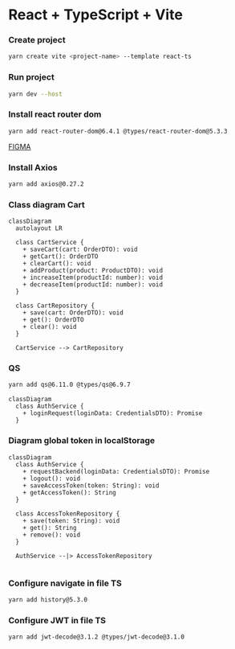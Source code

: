 # React + TypeScript + Vite

### Create project
```bash
yarn create vite <project-name> --template react-ts
```
### Run project
```bash
yarn dev --host
```
### Install react router dom
```bash
yarn add react-router-dom@6.4.1 @types/react-router-dom@5.3.3
``` 
[FIGMA](https://www.figma.com/file/ZrGNVNG0kZL6txDv4G8P6s/DSCommerce?type=design&node-id=5-130&mode=design&t=g2WkpiFEtJhXMhai-0)

### Install Axios
```bash
yarn add axios@0.27.2
```

### Class diagram Cart
```mermaid
classDiagram
  autolayout LR

  class CartService {
    + saveCart(cart: OrderDTO): void
    + getCart(): OrderDTO
    + clearCart(): void
    + addProduct(product: ProductDTO): void
    + increaseItem(productId: number): void
    + decreaseItem(productId: number): void
  }

  class CartRepository {
    + save(cart: OrderDTO): void
    + get(): OrderDTO
    + clear(): void
  }

  CartService --> CartRepository

```

### QS

```bash
yarn add qs@6.11.0 @types/qs@6.9.7
```

```mermaid
classDiagram
  class AuthService {
    + loginRequest(loginData: CredentialsDTO): Promise
  }

```
### Diagram global token in localStorage

```mermaid
classDiagram
  class AuthService {
    + requestBackend(loginData: CredentialsDTO): Promise
    + logout(): void
    + saveAccessToken(token: String): void
    + getAccessToken(): String
  }

  class AccessTokenRepository {
    + save(token: String): void
    + get(): String
    + remove(): void
  }

  AuthService --|> AccessTokenRepository


```

### Configure navigate in file TS
```bash
yarn add history@5.3.0
```

### Configure JWT in file TS
```bash
yarn add jwt-decode@3.1.2 @types/jwt-decode@3.1.0
```